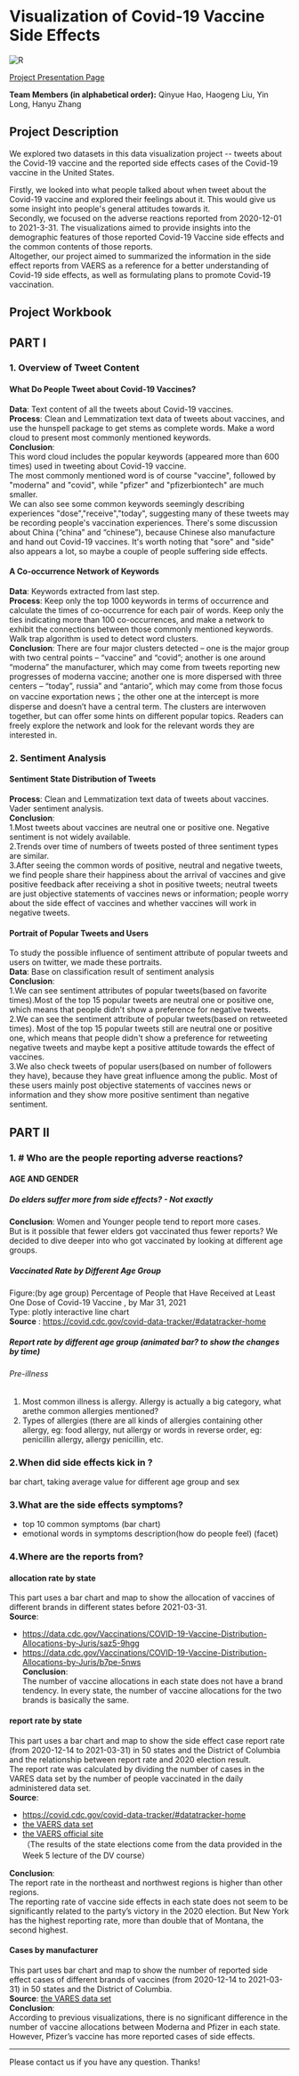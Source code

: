 # Visualization of Covid-19 Vaccine Side Effects

![R](https://img.shields.io/badge/r-%23276DC3.svg?style=for-the-badge&logo=r&logoColor=white)

[Project Presentation Page](https://rpubs.com/hanyuzhang/757446)

**Team Members (in alphabetical order):**
Qinyue Hao, Haogeng Liu, Yin Long, Hanyu Zhang


## Project Description
We explored two datasets in this data visualization project -- tweets about the Covid-19 vaccine and the reported side effects cases of the Covid-19 vaccine in the United States. 

Firstly, we looked into what people talked about when tweet about the Covid-19 vaccine and explored their feelings about it. This would give us some insight into people's general attitudes towards it.           
Secondly, we focused on the adverse reactions reported from 2020-12-01 to 2021-3-31. The visualizations aimed to provide insights into the demographic features of those reported Covid-19 Vaccine side effects and the common contents of those reports.          
Altogether, our project aimed to summarized the information in the side effect reports from VAERS as a reference for a better understanding of Covid-19 side effects, as well as formulating plans to promote Covid-19 vaccination.


## Project Workbook

## PART Ⅰ

### 1. Overview of Tweet Content

#### What Do People Tweet about Covid-19 Vaccines?     
**Data**: Text content of all the tweets about Covid-19 vaccines.            
**Process**: Clean and Lemmatization text data of tweets about vaccines, and use the hunspell package to get stems as complete words. Make a word cloud to present most commonly mentioned keywords.        
**Conclusion**:         
This word cloud includes the popular keywords (appeared more than 600 times) used in tweeting about Covid-19 vaccine.                 
The most commonly mentioned word is of course "vaccine", followed by "moderna" and "covid", while "pfizer" and "pfizerbiontech" are much smaller.               
We can also see some common keywords seemingly describing experiences "dose","receive","today", suggesting many of these tweets may be recording people's vaccination experiences. There's some discussion about China (“china” and “chinese”), because Chinese also manufacture and hand out Covid-19 vaccines. It's worth noting that "sore" and "side" also appears a lot, so maybe a couple of people suffering side effects.       

#### A Co-occurrence Network of Keywords          
**Data**: Keywords extracted from last step.          
**Process**: Keep only the top 1000 keywords in terms of occurrence and calculate the times of co-occurrence for each pair of words. Keep only the ties indicating more than 100 co-occurrences, and make a network to exhibit the connections between those commonly mentioned keywords. Walk trap algorithm is used to detect word clusters.           
**Conclusion**: There are four major clusters detected – one is the major group with two central points – “vaccine” and “covid”; another is one around “moderna” the manufacturer, which may come from tweets reporting new progresses of moderna vaccine; another one is more dispersed with three centers – “today”, russia” and “antario”, which may come from those focus on vaccine exportation news；the other one at the intercept is more disperse and doesn’t have a central term. The clusters are interwoven together, but can offer some hints on different popular topics. Readers can freely explore the network and look for the relevant words they are interested in.            


### 2. Sentiment Analysis           
#### Sentiment State Distribution of Tweets         
**Process**: Clean and Lemmatization text data of tweets about vaccines. Vader sentiment analysis.        
**Conclusion**:       
1.Most tweets about vaccines are neutral one or positive one. Negative sentiment is not widely available.               
2.Trends over time of numbers of tweets posted of three sentiment types are similar.              
3.After seeing the common words of positive, neutral and negative tweets, we find people share their happiness about the arrival of vaccines and give positive feedback after receiving a shot in positive tweets; neutral tweets are just objective statements of vaccines news or information; people worry about the side effect of vaccines and whether vaccines will work in negative tweets.         

#### Portrait of Popular Tweets and Users          
To study the possible influence of sentiment attribute of popular tweets and users on twitter, we made these portraits.        
**Data**: Base on classification result of sentiment analysis         
**Conclusion**:        
1.We can see sentiment attributes of popular tweets(based on favorite times).Most of the top 15 popular tweets are neutral one or positive one, which means that people didn't show a preference for negative tweets.              
2.We can see the sentiment attribute of popular tweets(based on retweeted times). Most of the top 15 popular tweets still are neutral one or positive one, which means that people didn't show a preference for retweeting negative tweets and maybe kept a positive attitude towards the effect of vaccines.          
3.We also check tweets of popular users(based on number of followers they have), because they have great influence among the public. Most of these users mainly post objective statements of vaccines news or information and they show more positive sentiment than negative sentiment.                


## PART Ⅱ
### 1. # Who are the people reporting adverse reactions?        

#### AGE AND GENDER        
##### Do elders suffer more from side effects? - Not exactly              
**Conclusion**: Women and Younger people tend to report more cases.                              
But is it possible that fewer elders got vaccinated thus fewer reports? We decided to dive deeper into who got vaccinated by looking at different age groups.          

##### Vaccinated Rate by Different Age Group                    
Figure:(by age group) Percentage of People that Have Received at Least One Dose of Covid-19 Vaccine , by Mar 31, 2021               
Type: plotly interactive line chart            
**Source** : https://covid.cdc.gov/covid-data-tracker/#datatracker-home                

##### Report rate by different age group (animated bar? to show the changes by time)
###### Pre-illness         
1) Most common illness is allergy. Allergy is actually a big category, what arethe common allergies mentioned?           
2) Types of allergies (there are all kinds of allergies containing other allergy, eg: food allergy, nut allergy or words in reverse order, eg: penicillin allergy, allergy penicillin, etc.         

### 2.When did side effects kick in ?        
bar chart, taking average value for different age group and sex         

### 3.What are the side effects symptoms?        
- top 10 common symptoms (bar chart)         
- emotional words in symptoms description(how do people feel) (facet)         

### 4.Where are the reports from?          

#### allocation rate by state          
This part uses a bar chart and map to show the allocation of vaccines of different brands in different states before 2021-03-31.           
**Source**:         
- https://data.cdc.gov/Vaccinations/COVID-19-Vaccine-Distribution-Allocations-by-Juris/saz5-9hgg            
- https://data.cdc.gov/Vaccinations/COVID-19-Vaccine-Distribution-Allocations-by-Juris/b7pe-5nws                    
**Conclusion**:            
The number of vaccine allocations in each state does not have a brand tendency. In every state, the number of vaccine allocations for the two brands is basically the same.          

#### report rate by state          
This part uses a bar chart and map to show the side effect case report rate (from 2020-12-14 to 2021-03-31) in 50 states and the District of Columbia and the relationship between report rate and 2020 election result.           
The report rate was calculated by dividing the number of cases in the VARES data set by the number of people vaccinated in the daily administered data set.        
**Source**:          
- https://covid.cdc.gov/covid-data-tracker/#datatracker-home        
- [the VAERS data set](https://www.kaggle.com/ayushggarg/covid19-vaccine-adverse-reactions)       
- [the VAERS official site](https://vaers.hhs.gov/data.html)           
（The results of the state elections come from the data provided in the Week 5 lecture of the DV course）               

**Conclusion**:          
The report rate in the northeast and northwest regions is higher than other regions.        
The reporting rate of vaccine side effects in each state does not seem to be significantly related to the party’s victory in the 2020 election. But New York has the highest reporting rate, more than double that of Montana, the second highest.           

#### Cases by manufacturer           
This part uses bar chart and map to show the number of reported side effect cases of different brands of vaccines (from 2020-12-14 to 2021-03-31) in 50 states and the District of Columbia.              
**Source**: [the VARES data set](https://www.kaggle.com/ayushggarg/covid19-vaccine-adverse-reactions)               
**Conclusion**:          
According to previous visualizations, there is no significant difference in the number of vaccine allocations between Moderna and Pfizer in each state. However, Pfizer’s vaccine has more reported cases of side effects.              

---
Please contact us if you have any question. Thanks!           
